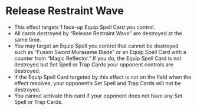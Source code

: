 # Release Restraint Wave

*   This effect targets 1 face-up Equip Spell Card you control.
*   All cards destroyed by “Release Restraint Wave” are destroyed at the same time.
*   You may target an Equip Spell you control that cannot be destroyed such as “Fusion Sword Murasame Blade” or an Equip Spell Card with a counter from “Magic Reflector.” If you do, the Equip Spell Card is not destroyed but Set Spell or Trap Cards your opponent controls are destroyed.
*   If the Equip Spell Card targeted by this effect is not on the field when the effect resolves, your opponent’s Set Spell and Trap Cards will not be destroyed.
*   You cannot activate this card if your opponent does not have any Set Spell or Trap Cards.
